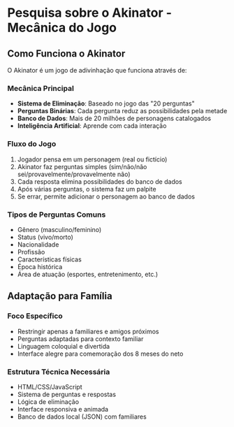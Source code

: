# Pesquisa sobre o Akinator - Mecânica do Jogo

## Como Funciona o Akinator

O Akinator é um jogo de adivinhação que funciona através de:

### Mecânica Principal
- **Sistema de Eliminação**: Baseado no jogo das "20 perguntas"
- **Perguntas Binárias**: Cada pergunta reduz as possibilidades pela metade
- **Banco de Dados**: Mais de 20 milhões de personagens catalogados
- **Inteligência Artificial**: Aprende com cada interação

### Fluxo do Jogo
1. Jogador pensa em um personagem (real ou fictício)
2. Akinator faz perguntas simples (sim/não/não sei/provavelmente/provavelmente não)
3. Cada resposta elimina possibilidades do banco de dados
4. Após várias perguntas, o sistema faz um palpite
5. Se errar, permite adicionar o personagem ao banco de dados

### Tipos de Perguntas Comuns
- Gênero (masculino/feminino)
- Status (vivo/morto)
- Nacionalidade
- Profissão
- Características físicas
- Época histórica
- Área de atuação (esportes, entretenimento, etc.)

## Adaptação para Família

### Foco Específico
- Restringir apenas a familiares e amigos próximos
- Perguntas adaptadas para contexto familiar
- Linguagem coloquial e divertida
- Interface alegre para comemoração dos 8 meses do neto

### Estrutura Técnica Necessária
- HTML/CSS/JavaScript
- Sistema de perguntas e respostas
- Lógica de eliminação
- Interface responsiva e animada
- Banco de dados local (JSON) com familiares
